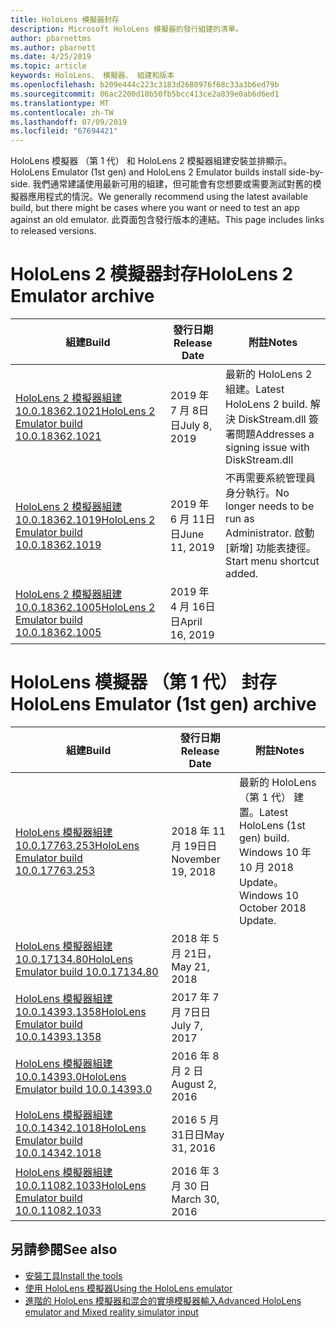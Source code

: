 ```yaml
---
title: HoloLens 模擬器封存
description: Microsoft HoloLens 模擬器的發行組建的清單。
author: pbarnettms
ms.author: pbarnett
ms.date: 4/25/2019
ms.topic: article
keywords: HoloLens、 模擬器、 組建和版本
ms.openlocfilehash: b209e444c223c3183d2680976f68c33a3b6ed79b
ms.sourcegitcommit: 06ac2200d10b50fb5bcc413ce2a839e0ab6d6ed1
ms.translationtype: MT
ms.contentlocale: zh-TW
ms.lasthandoff: 07/09/2019
ms.locfileid: "67694421"
---
```

<span data-ttu-id="7d1af-104">HoloLens 模擬器 （第 1 代） 和 HoloLens 2 模擬器組建安裝並排顯示。</span><span class="sxs-lookup"><span data-stu-id="7d1af-104">HoloLens Emulator (1st gen) and HoloLens 2 Emulator builds install side-by-side.</span></span> <span data-ttu-id="7d1af-105">我們通常建議使用最新可用的組建，但可能會有您想要或需要測試對舊的模擬器應用程式的情況。</span><span class="sxs-lookup"><span data-stu-id="7d1af-105">We generally recommend using the latest available build, but there might be cases where you want or need to test an app against an old emulator.</span></span> <span data-ttu-id="7d1af-106">此頁面包含發行版本的連結。</span><span class="sxs-lookup"><span data-stu-id="7d1af-106">This page includes links to released versions.</span></span>


# <a name="hololens-2-emulator-archive"></a><span data-ttu-id="7d1af-107">HoloLens 2 模擬器封存</span><span class="sxs-lookup"><span data-stu-id="7d1af-107">HoloLens 2 Emulator archive</span></span>


|  <span data-ttu-id="7d1af-108">組建</span><span class="sxs-lookup"><span data-stu-id="7d1af-108">Build</span></span> |  <span data-ttu-id="7d1af-109">發行日期</span><span class="sxs-lookup"><span data-stu-id="7d1af-109">Release Date</span></span> |  <span data-ttu-id="7d1af-110">附註</span><span class="sxs-lookup"><span data-stu-id="7d1af-110">Notes</span></span> | 
|----------|----------|----------|
|  [<span data-ttu-id="7d1af-111">HoloLens 2 模擬器組建 10.0.18362.1021</span><span class="sxs-lookup"><span data-stu-id="7d1af-111">HoloLens 2 Emulator build 10.0.18362.1021</span></span>](https://go.microsoft.com/fwlink/?linkid=2098508) | <span data-ttu-id="7d1af-112">2019 年 7 月 8日日</span><span class="sxs-lookup"><span data-stu-id="7d1af-112">July 8, 2019</span></span> | <span data-ttu-id="7d1af-113">最新的 HoloLens 2 組建。</span><span class="sxs-lookup"><span data-stu-id="7d1af-113">Latest HoloLens 2 build.</span></span>  <span data-ttu-id="7d1af-114">解決 DiskStream.dll 簽署問題</span><span class="sxs-lookup"><span data-stu-id="7d1af-114">Addresses a signing issue with DiskStream.dll</span></span> |
|  [<span data-ttu-id="7d1af-115">HoloLens 2 模擬器組建 10.0.18362.1019</span><span class="sxs-lookup"><span data-stu-id="7d1af-115">HoloLens 2 Emulator build 10.0.18362.1019</span></span>](https://go.microsoft.com/fwlink/?linkid=2095316) | <span data-ttu-id="7d1af-116">2019 年 6 月 11日日</span><span class="sxs-lookup"><span data-stu-id="7d1af-116">June 11, 2019</span></span> | <span data-ttu-id="7d1af-117">不再需要系統管理員身分執行。</span><span class="sxs-lookup"><span data-stu-id="7d1af-117">No longer needs to be run as Administrator.</span></span>  <span data-ttu-id="7d1af-118">啟動 [新增] 功能表捷徑。</span><span class="sxs-lookup"><span data-stu-id="7d1af-118">Start menu shortcut added.</span></span> |
|  [<span data-ttu-id="7d1af-119">HoloLens 2 模擬器組建 10.0.18362.1005</span><span class="sxs-lookup"><span data-stu-id="7d1af-119">HoloLens 2 Emulator build 10.0.18362.1005</span></span>](https://go.microsoft.com/fwlink/?linkid=2087187) | <span data-ttu-id="7d1af-120">2019 年 4 月 16日日</span><span class="sxs-lookup"><span data-stu-id="7d1af-120">April 16, 2019</span></span> |  |


# <a name="hololens-emulator-1st-gen-archive"></a><span data-ttu-id="7d1af-121">HoloLens 模擬器 （第 1 代） 封存</span><span class="sxs-lookup"><span data-stu-id="7d1af-121">HoloLens Emulator (1st gen) archive</span></span>


|  <span data-ttu-id="7d1af-122">組建</span><span class="sxs-lookup"><span data-stu-id="7d1af-122">Build</span></span> |  <span data-ttu-id="7d1af-123">發行日期</span><span class="sxs-lookup"><span data-stu-id="7d1af-123">Release Date</span></span> |  <span data-ttu-id="7d1af-124">附註</span><span class="sxs-lookup"><span data-stu-id="7d1af-124">Notes</span></span> | 
|----------|----------|----------|
|  [<span data-ttu-id="7d1af-125">HoloLens 模擬器組建 10.0.17763.253</span><span class="sxs-lookup"><span data-stu-id="7d1af-125">HoloLens Emulator build 10.0.17763.253</span></span>](https://go.microsoft.com/fwlink/?linkid=2065980) | <span data-ttu-id="7d1af-126">2018 年 11 月 19日日</span><span class="sxs-lookup"><span data-stu-id="7d1af-126">November 19, 2018</span></span> | <span data-ttu-id="7d1af-127">最新的 HoloLens （第 1 代） 建置。</span><span class="sxs-lookup"><span data-stu-id="7d1af-127">Latest HoloLens (1st gen) build.</span></span> <span data-ttu-id="7d1af-128">Windows 10 年 10 月 2018 Update。</span><span class="sxs-lookup"><span data-stu-id="7d1af-128">Windows 10 October 2018 Update.</span></span> |
|  [<span data-ttu-id="7d1af-129">HoloLens 模擬器組建 10.0.17134.80</span><span class="sxs-lookup"><span data-stu-id="7d1af-129">HoloLens Emulator build 10.0.17134.80</span></span>](https://go.microsoft.com/fwlink/?linkid=874531) | <span data-ttu-id="7d1af-130">2018 年 5 月 21日，</span><span class="sxs-lookup"><span data-stu-id="7d1af-130">May 21, 2018</span></span> | 
|  [<span data-ttu-id="7d1af-131">HoloLens 模擬器組建 10.0.14393.1358</span><span class="sxs-lookup"><span data-stu-id="7d1af-131">HoloLens Emulator build 10.0.14393.1358</span></span>](https://go.microsoft.com/fwlink/?linkid=852626) |  <span data-ttu-id="7d1af-132">2017 年 7 月 7日日</span><span class="sxs-lookup"><span data-stu-id="7d1af-132">July 7, 2017</span></span> |
|  [<span data-ttu-id="7d1af-133">HoloLens 模擬器組建 10.0.14393.0</span><span class="sxs-lookup"><span data-stu-id="7d1af-133">HoloLens Emulator build 10.0.14393.0</span></span>](http://go.microsoft.com/fwlink/?LinkID=823018) |  <span data-ttu-id="7d1af-134">2016 年 8 月 2 日</span><span class="sxs-lookup"><span data-stu-id="7d1af-134">August 2, 2016</span></span> |
|  [<span data-ttu-id="7d1af-135">HoloLens 模擬器組建 10.0.14342.1018</span><span class="sxs-lookup"><span data-stu-id="7d1af-135">HoloLens Emulator build 10.0.14342.1018</span></span>](http://go.microsoft.com/fwlink/?LinkID=823018) |  <span data-ttu-id="7d1af-136">2016 5 月 31日日</span><span class="sxs-lookup"><span data-stu-id="7d1af-136">May 31, 2016</span></span> |
|  [<span data-ttu-id="7d1af-137">HoloLens 模擬器組建 10.0.11082.1033</span><span class="sxs-lookup"><span data-stu-id="7d1af-137">HoloLens Emulator build 10.0.11082.1033</span></span>](http://go.microsoft.com/fwlink/?LinkID=724053) |  <span data-ttu-id="7d1af-138">2016 年 3 月 30 日</span><span class="sxs-lookup"><span data-stu-id="7d1af-138">March 30, 2016</span></span> |

## <a name="see-also"></a><span data-ttu-id="7d1af-139">另請參閱</span><span class="sxs-lookup"><span data-stu-id="7d1af-139">See also</span></span>
* [<span data-ttu-id="7d1af-140">安裝工具</span><span class="sxs-lookup"><span data-stu-id="7d1af-140">Install the tools</span></span>](install-the-tools.md)
* [<span data-ttu-id="7d1af-141">使用 HoloLens 模擬器</span><span class="sxs-lookup"><span data-stu-id="7d1af-141">Using the HoloLens emulator</span></span>](using-the-hololens-emulator.md)
* [<span data-ttu-id="7d1af-142">進階的 HoloLens 模擬器和混合的實境模擬器輸入</span><span class="sxs-lookup"><span data-stu-id="7d1af-142">Advanced HoloLens emulator and Mixed reality simulator input</span></span>](advanced-hololens-emulator-and-mixed-reality-simulator-input.md)
